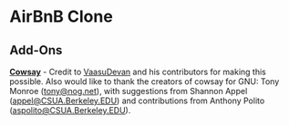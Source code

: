 # AirBnB Clone

## Add-Ons
**[Cowsay](https://github.com/VaasuDevanS/cowsay-python)** - Credit to [VaasuDevan](https://github.com/VaasuDevanS) and his contributors for making this possible. Also would like to thank the creators of cowsay for GNU:  Tony Monroe (tony@nog.net), with suggestions from Shannon Appel (appel@CSUA.Berkeley.EDU) and contributions from Anthony Polito (aspolito@CSUA.Berkeley.EDU).
